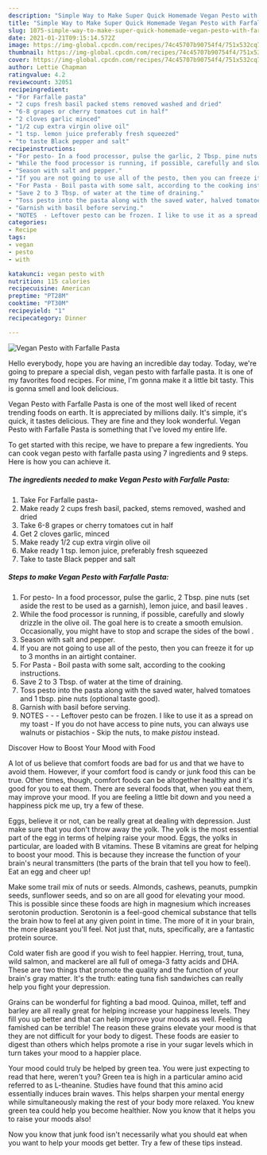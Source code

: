```yaml
---
description: "Simple Way to Make Super Quick Homemade Vegan Pesto with Farfalle Pasta"
title: "Simple Way to Make Super Quick Homemade Vegan Pesto with Farfalle Pasta"
slug: 1075-simple-way-to-make-super-quick-homemade-vegan-pesto-with-farfalle-pasta
date: 2021-01-21T09:15:14.572Z
image: https://img-global.cpcdn.com/recipes/74c45707b90754f4/751x532cq70/vegan-pesto-with-farfalle-pasta-recipe-main-photo.jpg
thumbnail: https://img-global.cpcdn.com/recipes/74c45707b90754f4/751x532cq70/vegan-pesto-with-farfalle-pasta-recipe-main-photo.jpg
cover: https://img-global.cpcdn.com/recipes/74c45707b90754f4/751x532cq70/vegan-pesto-with-farfalle-pasta-recipe-main-photo.jpg
author: Lettie Chapman
ratingvalue: 4.2
reviewcount: 32051
recipeingredient:
- "For Farfalle pasta"
- "2 cups fresh basil packed stems removed washed and dried"
- "6-8 grapes or cherry tomatoes cut in half"
- "2 cloves garlic minced"
- "1/2 cup extra virgin olive oil"
- "1 tsp. lemon juice preferably fresh squeezed"
- "to taste Black pepper and salt"
recipeinstructions:
- "For pesto- In a food processor, pulse the garlic, 2 Tbsp. pine nuts (set aside the rest to be used as a garnish), lemon juice, and basil leaves ."
- "While the food processor is running, if possible, carefully and slowly drizzle in the olive oil. The goal here is to create a smooth emulsion. Occasionally, you might have to stop and scrape the sides of the bowl ."
- "Season with salt and pepper."
- "If you are not going to use all of the pesto, then you can freeze it for up to 3 months in an airtight container."
- "For Pasta - Boil pasta with some salt, according to the cooking instructions."
- "Save 2 to 3 Tbsp. of water at the time of draining."
- "Toss pesto into the pasta along with the saved water, halved tomatoes and 1 tbsp. pine nuts (optional taste good)."
- "Garnish with basil before serving."
- "NOTES  - Leftover pesto can be frozen. I like to use it as a spread on my toast - If you do not have access to pine nuts, you can always use walnuts or pistachios - Skip the nuts, to make _pistou_ instead."
categories:
- Recipe
tags:
- vegan
- pesto
- with

katakunci: vegan pesto with 
nutrition: 115 calories
recipecuisine: American
preptime: "PT28M"
cooktime: "PT30M"
recipeyield: "1"
recipecategory: Dinner

---
```



![Vegan Pesto with Farfalle Pasta](https://img-global.cpcdn.com/recipes/74c45707b90754f4/751x532cq70/vegan-pesto-with-farfalle-pasta-recipe-main-photo.jpg)

Hello everybody, hope you are having an incredible day today. Today, we're going to prepare a special dish, vegan pesto with farfalle pasta. It is one of my favorites food recipes. For mine, I'm gonna make it a little bit tasty. This is gonna smell and look delicious.



Vegan Pesto with Farfalle Pasta is one of the most well liked of recent trending foods on earth. It is appreciated by millions daily. It's simple, it's quick, it tastes delicious. They are fine and they look wonderful. Vegan Pesto with Farfalle Pasta is something that I've loved my entire life.


To get started with this recipe, we have to prepare a few ingredients. You can cook vegan pesto with farfalle pasta using 7 ingredients and 9 steps. Here is how you can achieve it.

<!--inarticleads1-->

##### The ingredients needed to make Vegan Pesto with Farfalle Pasta:

1. Take For Farfalle pasta-
1. Make ready 2 cups fresh basil, packed, stems removed, washed and dried
1. Take 6-8 grapes or cherry tomatoes cut in half
1. Get 2 cloves garlic, minced
1. Make ready 1/2 cup extra virgin olive oil
1. Make ready 1 tsp. lemon juice, preferably fresh squeezed
1. Take to taste Black pepper and salt




<!--inarticleads2-->

##### Steps to make Vegan Pesto with Farfalle Pasta:

1. For pesto- In a food processor, pulse the garlic, 2 Tbsp. pine nuts (set aside the rest to be used as a garnish), lemon juice, and basil leaves .
1. While the food processor is running, if possible, carefully and slowly drizzle in the olive oil. The goal here is to create a smooth emulsion. Occasionally, you might have to stop and scrape the sides of the bowl .
1. Season with salt and pepper.
1. If you are not going to use all of the pesto, then you can freeze it for up to 3 months in an airtight container.
1. For Pasta - Boil pasta with some salt, according to the cooking instructions.
1. Save 2 to 3 Tbsp. of water at the time of draining.
1. Toss pesto into the pasta along with the saved water, halved tomatoes and 1 tbsp. pine nuts (optional taste good).
1. Garnish with basil before serving.
1. NOTES -  - - Leftover pesto can be frozen. I like to use it as a spread on my toast - If you do not have access to pine nuts, you can always use walnuts or pistachios - Skip the nuts, to make _pistou_ instead.




Discover How to Boost Your Mood with Food


A lot of us believe that comfort foods are bad for us and that we have to avoid them. However, if your comfort food is candy or junk food this can be true. Other times, though, comfort foods can be altogether healthy and it's good for you to eat them. There are several foods that, when you eat them, may improve your mood. If you are feeling a little bit down and you need a happiness pick me up, try a few of these.

Eggs, believe it or not, can be really great at dealing with depression. Just make sure that you don't throw away the yolk. The yolk is the most essential part of the egg in terms of helping raise your mood. Eggs, the yolks in particular, are loaded with B vitamins. These B vitamins are great for helping to boost your mood. This is because they increase the function of your brain's neural transmitters (the parts of the brain that tell you how to feel). Eat an egg and cheer up!

Make some trail mix of nuts or seeds. Almonds, cashews, peanuts, pumpkin seeds, sunflower seeds, and so on are all good for elevating your mood. This is possible since these foods are high in magnesium which increases serotonin production. Serotonin is a feel-good chemical substance that tells the brain how to feel at any given point in time. The more of it in your brain, the more pleasant you'll feel. Not just that, nuts, specifically, are a fantastic protein source.

Cold water fish are good if you wish to feel happier. Herring, trout, tuna, wild salmon, and mackerel are all full of omega-3 fatty acids and DHA. These are two things that promote the quality and the function of your brain's gray matter. It's the truth: eating tuna fish sandwiches can really help you fight your depression. 

Grains can be wonderful for fighting a bad mood. Quinoa, millet, teff and barley are all really great for helping increase your happiness levels. They fill you up better and that can help improve your moods as well. Feeling famished can be terrible! The reason these grains elevate your mood is that they are not difficult for your body to digest. These foods are easier to digest than others which helps promote a rise in your sugar levels which in turn takes your mood to a happier place.

Your mood could truly be helped by green tea. You were just expecting to read that here, weren't you? Green tea is high in a particular amino acid referred to as L-theanine. Studies have found that this amino acid essentially induces brain waves. This helps sharpen your mental energy while simultaneously making the rest of your body more relaxed. You knew green tea could help you become healthier. Now you know that it helps you to raise your moods also!

Now you know that junk food isn't necessarily what you should eat when you want to help your moods get better. Try  a few  of  these  tips  instead.

